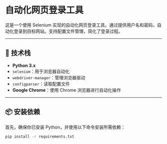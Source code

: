 # 自动化网页登录工具

这是一个使用 Selenium 实现的自动化网页登录工具。通过提供用户名和密码，自动化登录到目标网站。支持配置文件管理，简化了登录过程。

---

## 🧰 技术栈

- **Python 3.x**  
- `selenium`：用于浏览器自动化  
- `webdriver-manager`：管理浏览器驱动  
- `configparser`：读取配置文件  
- **Google Chrome**：使用 Chrome 浏览器进行自动化操作

---

## 📦 安装依赖

首先，确保你已安装 Python，并使用以下命令安装所需依赖：

```bash
pip install -r requirements.txt
